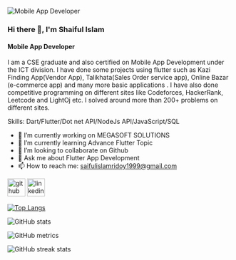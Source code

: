 ![Mobile App Developer](https://media.licdn.com/dms/image/D4D16AQGuqw1PL1rMhg/profile-displaybackgroundimage-shrink_350_1400/0/1701794240605?e=1707955200&v=beta&t=GLOtOdvNhYi40Li71dcODhQW7K-504_sgdLDJ5-7LYE)

### Hi there 👋, I'm Shaiful Islam
#### Mobile App Developer


I am a CSE graduate and also certified on Mobile App Development under the ICT division. I have done some projects using flutter such as Kazi Finding App(Vendor App), Talikhata(Sales Order service app), Online Bazar (e-commerce app) and many more basic applications . I have also done competitive programming on different sites like Codeforces, HackerRank, Leetcode and LightOj etc. I solved around more than 200+ problems on different sites.

Skills: Dart/Flutter/Dot net API/NodeJs API/JavaScript/SQL

- 🔭 I’m currently working on MEGASOFT SOLUTIONS 
- 🌱 I’m currently learning Advance Flutter Topic 
- 👯 I’m looking to collaborate on Github 
- 💬 Ask me about Flutter App Development 
- 📫 How to reach me: saifulislamridoy1999@gmail.com 


[<img src='https://cdn.jsdelivr.net/npm/simple-icons@3.0.1/icons/github.svg' alt='github' height='40'>](https://github.com/Shaiful191)  [<img src='https://cdn.jsdelivr.net/npm/simple-icons@3.0.1/icons/linkedin.svg' alt='linkedin' height='40'>](https://www.linkedin.com/in/http://www.linkedin.com/in/shaiful-islam-980a13279/)  

[![Top Langs](https://github-readme-stats.vercel.app/api/top-langs/?username=Shaiful191)](https://github.com/anuraghazra/github-readme-stats)

![GitHub stats](https://github-readme-stats.vercel.app/api?username=Shaiful191&show_icons=true&count_private=true)  

![GitHub metrics](https://metrics.lecoq.io/Shaiful191)  

![GitHub streak stats](https://streak-stats.demolab.com/?user=Shaiful191)  

